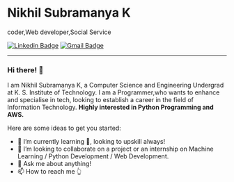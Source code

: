 # Nikhil Subramanya K
coder,Web developer,Social Service</br>


[![Linkedin Badge](https://img.shields.io/badge/-Nikhil-blue?style=flat-square&logo=Linkedin&logoColor=white&link=https://www.linkedin.com/in/nikhil-subramanya-095334189)](https://www.linkedin.com/in/nikhil-subramanya-095334189)
[![Gmail Badge](https://img.shields.io/badge/-Mail-c14438?style=flat-square&logo=Gmail&logoColor=white&link=mailto:nikhilsubramanya0218@gmail.com)](mailto:nikhilsubramanya0218@gmail.com)


---
### Hi there! 👋

I am Nikhil Subramanya K, a Computer Science and Engineering Undergrad at K. S. Institute of Technology. I am a Programmer,who wants to enhance and specialise in tech, looking to establish a career in the field of Information Technology. **Highly interested in Python Programming and AWS.**

Here are some ideas to get you started:

- 🌱 I’m currently learning 🤔, looking to upskill always!
- 👬 I’m looking to collaborate on a project or an internship on Machine Learning / Python Development / Web Development.
- 💬 Ask me about anything!
- 📫 How to reach me 👆
